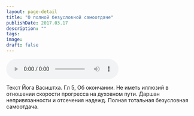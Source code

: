 ```yaml
---
layout: page-detail
title: "О полной безусловной самоотдаче"
publishDate: 2017.03.17
description: ""
tags:
image:
draft: false
---
```


<audio title="2017.03.17 - О полной безусловной самоотдаче.mp3" src="/upload/iblock/884/88452d6c4ecde774adbe593b59cb9311.mp3" controls=""></audio>

 Текст Йога Васиштха. Гл 5, Об окончании. Не иметь иллюзий в отношении скорости прогресса на духовном пути. Даршан непривязанности и отсечения надежд. Полная тотальная безусловная самоотдача. 

  
